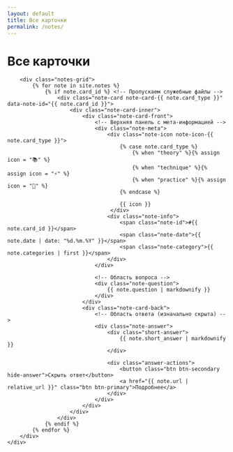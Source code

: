 ```yaml
---
layout: default
title: Все карточки
permalink: /notes/
---
```


<div class="notes-page">
    <div class="container">
        <h1 class="page-title">Все карточки</h1>
        
        <div class="notes-grid">
            {% for note in site.notes %}
                {% if note.card_id %} <!-- Пропускаем служебные файлы -->
                    <div class="note-card note-card-{{ note.card_type }}" data-note-id="{{ note.card_id }}">
                        <div class="note-card-inner">
                            <div class="note-card-front">
                                <!-- Верхняя панель с мета-информацией -->
                                <div class="note-meta">
                                    <div class="note-icon note-icon-{{ note.card_type }}">
                                        {% case note.card_type %}
                                            {% when "theory" %}{% assign icon = "📚" %}
                                            {% when "technique" %}{% assign icon = "⚡" %}
                                            {% when "practice" %}{% assign icon = "🔧" %}
                                        {% endcase %}
                                        
                                        {{ icon }}
                                     </div>
                                    <div class="note-info">
                                        <span class="note-id">#{{ note.card_id }}</span>
                                        <span class="note-date">{{ note.date | date: "%d.%m.%Y" }}</span>
                                        <span class="note-category">{{ note.categories | first }}</span>
                                    </div>
                                </div>

                                <!-- Область вопроса -->
                                <div class="note-question">
                                    {{ note.question | markdownify }}
                                </div>
                            </div>
                            <div class="note-card-back">
                                <!-- Область ответа (изначально скрыта) -->
                                <div class="note-answer">
                                    <div class="short-answer">
                                        {{ note.short_answer | markdownify }}
                                    </div>
                                    
                                    <div class="answer-actions">
                                        <button class="btn btn-secondary hide-answer">Скрыть ответ</button>
                                        <a href="{{ note.url | relative_url }}" class="btn btn-primary">Подробнее</a>
                                    </div>
                                </div>
                            </div>
                        </div>
                    </div>
                {% endif %}
            {% endfor %}          
        </div>
    </div>
</div>
